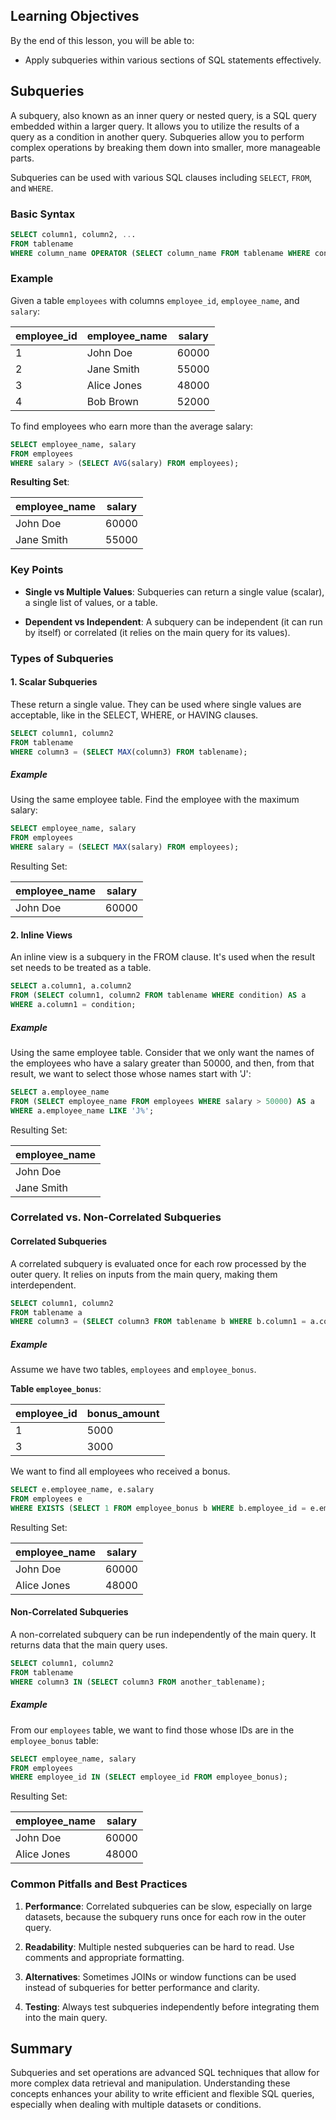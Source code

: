 
<!-- # SQL Subqueries and Set Operations -->

## Learning Objectives

By the end of this lesson, you will be able to:

- Apply subqueries within various sections of SQL statements effectively.

## Subqueries

A subquery, also known as an inner query or nested query, is a SQL query embedded within a larger query. It allows you to utilize the results of a query as a condition in another query.  Subqueries allow you to perform complex operations by breaking them down into smaller, more manageable parts.

Subqueries can be used with various SQL clauses including `SELECT`, `FROM`, and `WHERE`.

### Basic Syntax

```sql
SELECT column1, column2, ...
FROM tablename
WHERE column_name OPERATOR (SELECT column_name FROM tablename WHERE condition);
```

### Example

Given a table `employees` with columns `employee_id`, `employee_name`, and `salary`:

| employee_id | employee_name | salary  |
|-------------|---------------|---------|
| 1           | John Doe      | 60000   |
| 2           | Jane Smith    | 55000   |
| 3           | Alice Jones   | 48000   |
| 4           | Bob Brown     | 52000   |


To find employees who earn more than the average salary:

```sql
SELECT employee_name, salary
FROM employees
WHERE salary > (SELECT AVG(salary) FROM employees);
```

**Resulting Set**:

| employee_name | salary  |
|---------------|---------|
| John Doe      | 60000   |
| Jane Smith    | 55000   |


### Key Points
  
- **Single vs Multiple Values**: Subqueries can return a single value (scalar), a single list of values, or a table.

- **Dependent vs Independent**: A subquery can be independent (it can run by itself) or correlated (it relies on the main query for its values).

### Types of Subqueries

#### 1. **Scalar Subqueries**

These return a single value. They can be used where single values are acceptable, like in the SELECT, WHERE, or HAVING clauses.

```sql
SELECT column1, column2
FROM tablename
WHERE column3 = (SELECT MAX(column3) FROM tablename);
```

##### Example

Using the same employee table. Find the employee with the maximum salary:

```sql
SELECT employee_name, salary
FROM employees
WHERE salary = (SELECT MAX(salary) FROM employees);
```

Resulting Set:

| employee_name | salary  |
|---------------|---------|
| John Doe      | 60000   |


#### 2. **Inline Views**

An inline view is a subquery in the FROM clause. It's used when the result set needs to be treated as a table.

```sql
SELECT a.column1, a.column2
FROM (SELECT column1, column2 FROM tablename WHERE condition) AS a
WHERE a.column1 = condition;
```

##### Example

Using the same employee table. Consider that we only want the names of the employees who have a salary greater than 50000, and then, from that result, we want to select those whose names start with 'J':

```sql
SELECT a.employee_name
FROM (SELECT employee_name FROM employees WHERE salary > 50000) AS a
WHERE a.employee_name LIKE 'J%';
```

Resulting Set:

| employee_name |
|---------------|
| John Doe      |
| Jane Smith    |


### Correlated vs. Non-Correlated Subqueries


#### **Correlated Subqueries**

A correlated subquery is evaluated once for each row processed by the outer query. It relies on inputs from the main query, making them interdependent.

```sql
SELECT column1, column2
FROM tablename a
WHERE column3 = (SELECT column3 FROM tablename b WHERE b.column1 = a.column1);
```

##### Example

Assume we have two tables, `employees` and `employee_bonus`. 

**Table `employee_bonus`**:

| employee_id | bonus_amount |
|-------------|--------------|
| 1           | 5000         |
| 3           | 3000         |

We want to find all employees who received a bonus.

```sql
SELECT e.employee_name, e.salary
FROM employees e
WHERE EXISTS (SELECT 1 FROM employee_bonus b WHERE b.employee_id = e.employee_id);
```

Resulting Set:

| employee_name | salary  |
|---------------|---------|
| John Doe      | 60000   |
| Alice Jones   | 48000   |


#### **Non-Correlated Subqueries**

A non-correlated subquery can be run independently of the main query. It returns data that the main query uses.

```sql
SELECT column1, column2
FROM tablename
WHERE column3 IN (SELECT column3 FROM another_tablename);
```

##### Example

From our `employees` table, we want to find those whose IDs are in the `employee_bonus` table:

```sql
SELECT employee_name, salary
FROM employees
WHERE employee_id IN (SELECT employee_id FROM employee_bonus);
```

Resulting Set:

| employee_name | salary  |
|---------------|---------|
| John Doe      | 60000   |
| Alice Jones   | 48000   |


### Common Pitfalls and Best Practices

1. **Performance**: Correlated subqueries can be slow, especially on large datasets, because the subquery runs once for each row in the outer query.

2. **Readability**: Multiple nested subqueries can be hard to read. Use comments and appropriate formatting.

3. **Alternatives**: Sometimes JOINs or window functions can be used instead of subqueries for better performance and clarity.

4. **Testing**: Always test subqueries independently before integrating them into the main query.



## Summary

Subqueries and set operations are advanced SQL techniques that allow for more complex data retrieval and manipulation. Understanding these concepts enhances your ability to write efficient and flexible SQL queries, especially when dealing with multiple datasets or conditions.



